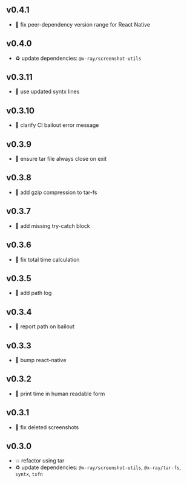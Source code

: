 ## v0.4.1

* 🐞 fix peer-dependency version range for React Native

## v0.4.0

* ♻️ update dependencies: `@x-ray/screenshot-utils`

## v0.3.11

* 🐞 use updated syntx lines

## v0.3.10

* 🐞 clarify CI bailout error message

## v0.3.9

* 🐞 ensure tar file always close on exit

## v0.3.8

* 🐞 add gzip compression to tar-fs

## v0.3.7

* 🐞 add missing try-catch block

## v0.3.6

* 🐞 fix total time calculation

## v0.3.5

* 🐞 add path log

## v0.3.4

* 🐞 report path on bailout

## v0.3.3

* 🐞 bump react-native

## v0.3.2

* 🐞 print time in human readable form

## v0.3.1

* 🐞 fix deleted screenshots

## v0.3.0

* 💥 refactor using tar
* ♻️ update dependencies: `@x-ray/screenshot-utils`, `@x-ray/tar-fs`, `syntx`, `tsfn`
